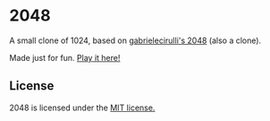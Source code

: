 # 2048
A small clone of 1024, based on [gabrielecirulli's 2048](https://github.com/gabrielecirulli/2048) (also a clone).

Made just for fun. [Play it here!](https://2048.codeyu.com)

## License
2048 is licensed under the [MIT license.](https://github.com/gabrielecirulli/2048/blob/master/LICENSE.txt)
